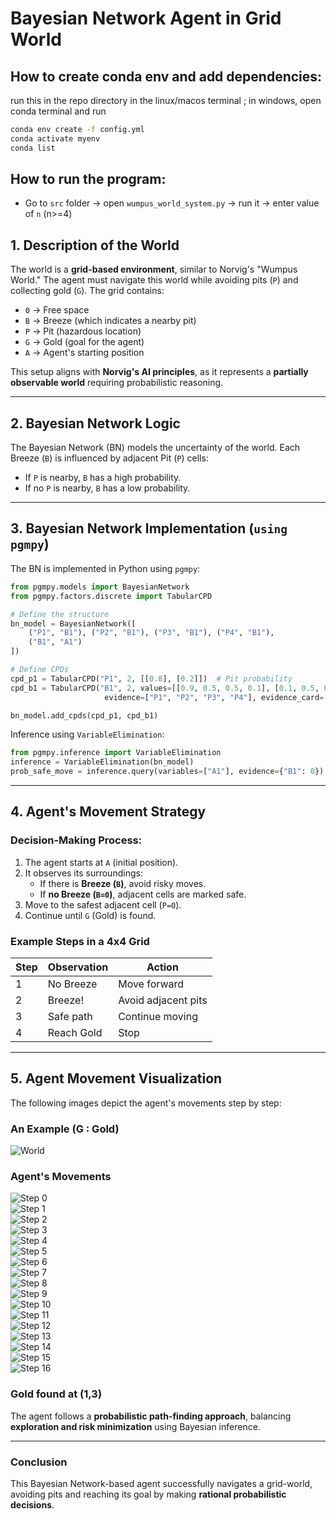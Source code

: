 # **Bayesian Network Agent in Grid World**

## How to create conda env and add dependencies:

run this in the repo directory in the linux/macos terminal ; in windows, open conda terminal and run
```bash
conda env create -f config.yml
conda activate myenv
conda list
```

## How to run the program:

- Go to `src` folder -> open `wumpus_world_system.py` -> run it -> enter value of `n` (n>=4)

## **1. Description of the World**
The world is a **grid-based environment**, similar to Norvig's "Wumpus World." The agent must navigate this world while avoiding pits (`P`) and collecting gold (`G`). The grid contains:
- `0` → Free space
- `B` → Breeze (which indicates a nearby pit)
- `P` → Pit (hazardous location)
- `G` → Gold (goal for the agent)
- `A` → Agent's starting position

This setup aligns with **Norvig's AI principles**, as it represents a **partially observable world** requiring probabilistic reasoning.

---
## **2. Bayesian Network Logic**
The Bayesian Network (BN) models the uncertainty of the world. Each Breeze (`B`) is influenced by adjacent Pit (`P`) cells:

- If `P` is nearby, `B` has a high probability.
- If no `P` is nearby, `B` has a low probability.

---
## **3. Bayesian Network Implementation (`using pgmpy`)**
The BN is implemented in Python using `pgmpy`:

```python
from pgmpy.models import BayesianNetwork
from pgmpy.factors.discrete import TabularCPD

# Define the structure
bn_model = BayesianNetwork([
    ("P1", "B1"), ("P2", "B1"), ("P3", "B1"), ("P4", "B1"),
    ("B1", "A1")
])

# Define CPDs
cpd_p1 = TabularCPD("P1", 2, [[0.8], [0.2]])  # Pit probability
cpd_b1 = TabularCPD("B1", 2, values=[[0.9, 0.5, 0.5, 0.1], [0.1, 0.5, 0.5, 0.9]],
                     evidence=["P1", "P2", "P3", "P4"], evidence_card=[2,2,2,2])

bn_model.add_cpds(cpd_p1, cpd_b1)
```

Inference using `VariableElimination`:

```python
from pgmpy.inference import VariableElimination
inference = VariableElimination(bn_model)
prob_safe_move = inference.query(variables=["A1"], evidence={"B1": 0})
```

---
## **4. Agent's Movement Strategy**

### **Decision-Making Process:**
1. The agent starts at `A` (initial position).
2. It observes its surroundings:
   - If there is **Breeze (`B`)**, avoid risky moves.
   - If **no Breeze (`B=0`)**, adjacent cells are marked safe.
3. Move to the safest adjacent cell (`P=0`).
4. Continue until `G` (Gold) is found.

### **Example Steps in a 4x4 Grid**

| Step | Observation | Action |
|------|------------|--------|
| 1    | No Breeze  | Move forward |
| 2    | Breeze!    | Avoid adjacent pits |
| 3    | Safe path  | Continue moving |
| 4    | Reach Gold | Stop |

---
## **5. Agent Movement Visualization**

The following images depict the agent's movements step by step:
### **An Example (G : Gold)**
![World](images/world.png)

### **Agent's Movements**
![Step 0](images/risk_map_step_0.png)  
![Step 1](images/risk_map_step_1.png)  
![Step 2](images/risk_map_step_2.png)  
![Step 3](images/risk_map_step_3.png)  
![Step 4](images/risk_map_step_4.png)  
![Step 5](images/risk_map_step_5.png)  
![Step 6](images/risk_map_step_6.png)  
![Step 7](images/risk_map_step_7.png)  
![Step 8](images/risk_map_step_8.png)  
![Step 9](images/risk_map_step_9.png)  
![Step 10](images/risk_map_step_10.png)  
![Step 11](images/risk_map_step_11.png)  
![Step 12](images/risk_map_step_12.png)  
![Step 13](images/risk_map_step_13.png)  
![Step 14](images/risk_map_step_14.png)  
![Step 15](images/risk_map_step_15.png)  
![Step 16](images/risk_map_step_16.png)  
### **Gold found at (1,3)**

The agent follows a **probabilistic path-finding approach**, balancing **exploration and risk minimization** using Bayesian inference.

---
### **Conclusion**
This Bayesian Network-based agent successfully navigates a grid-world, avoiding pits and reaching its goal by making **rational probabilistic decisions**.

